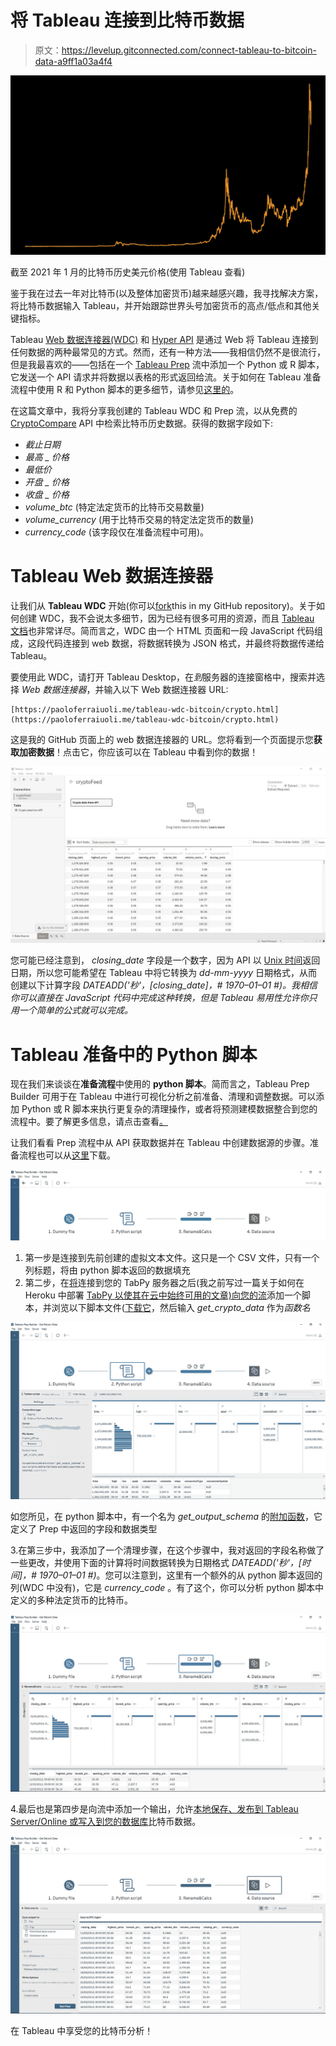 # 将 Tableau 连接到比特币数据

> 原文：<https://levelup.gitconnected.com/connect-tableau-to-bitcoin-data-a9ff1a03a4f4>

![](img/71ffe7550a951f03e0fee12db05833c4.png)

截至 2021 年 1 月的比特币历史美元价格(使用 Tableau 查看)

鉴于我在过去一年对比特币(以及整体加密货币)越来越感兴趣，我寻找解决方案，将比特币数据输入 Tableau，并开始跟踪世界头号加密货币的高点/低点和其他关键指标。

Tableau [Web 数据连接器(WDC)](https://tableau.github.io/webdataconnector/) 和 [Hyper API](https://help.tableau.com/current/api/hyper_api/en-us/index.html) 是通过 Web 将 Tableau 连接到任何数据的两种最常见的方式。然而，还有一种方法——我相信仍然不是很流行，但是我最喜欢的——包括在一个 [Tableau Prep](https://www.tableau.com/en-gb/products/prep) 流中添加一个 Python 或 R 脚本，它发送一个 API 请求并将数据以表格的形式返回给流。关于如何在 Tableau 准备流程中使用 R 和 Python 脚本的更多细节，请参见[这里的](https://help.tableau.com/current/prep/en-us/prep_scripts.htm)。

在这篇文章中，我将分享我创建的 Tableau WDC 和 Prep 流，以从免费的 [CryptoCompare](https://min-api.cryptocompare.com/) API 中检索比特币历史数据。获得的数据字段如下:

*   *截止日期*
*   *最高 _ 价格*
*   *最低价*
*   *开盘 _ 价格*
*   *收盘 _ 价格*
*   *volume_btc* (特定法定货币的比特币交易数量)
*   *volume_currency* (用于比特币交易的特定法定货币的数量)
*   *currency_code* (该字段仅在准备流程中可用)。

# Tableau Web 数据连接器

让我们从 **Tableau WDC** 开始(你可以[fork](https://github.com/ferrap/tableau-wdc-bitcoin.git)this in my GitHub repository)。关于如何创建 WDC，我不会说太多细节，因为已经有很多可用的资源，而且 [Tableau 文档](https://tableau.github.io/webdataconnector/docs/)也非常详尽。简而言之，WDC 由一个 HTML 页面和一段 JavaScript 代码组成，这段代码连接到 web 数据，将数据转换为 JSON 格式，并最终将数据传递给 Tableau。

要使用此 WDC，请打开 Tableau Desktop，在*到*服务器的连接窗格中，搜索并选择 *Web 数据连接器*，并输入以下 Web 数据连接器 URL:

```
[https://paoloferraiuoli.me/tableau-wdc-bitcoin/crypto.html](https://paoloferraiuoli.me/tableau-wdc-bitcoin/crypto.html)
```

这是我的 GitHub 页面上的 web 数据连接器的 URL。您将看到一个页面提示您**获取加密数据**！点击它，你应该可以在 Tableau 中看到你的数据！

![](img/72f3dfde1849977f3e373855c074fb93.png)

您可能已经注意到， *closing_date* 字段是一个数字，因为 API 以 [Unix 时间](https://en.wikipedia.org/wiki/Unix_time)返回日期，所以您可能希望在 Tableau 中将它转换为 *dd-mm-yyyy* 日期格式，从而创建以下计算字段 *DATEADD('秒'，[closing_date]，# 1970–01–01 #)。我相信你可以直接在 JavaScript 代码中完成这种转换，但是 Tableau 易用性允许你只用一个简单的公式就可以完成。*

# Tableau 准备中的 Python 脚本

现在我们来谈谈在**准备流程**中使用的 **python 脚本**。简而言之，Tableau Prep Builder 可用于在 Tableau 中进行可视化分析之前准备、清理和调整数据。可以添加 Python 或 R 脚本来执行更复杂的清理操作，或者将预测建模数据整合到您的流程中。要了解更多信息，请点击查看[。](https://help.tableau.com/current/prep/en-us/prep_scripts.htm)

让我们看看 Prep 流程中从 API 获取数据并在 Tableau 中创建数据源的步骤。准备流程也可以从[这里](https://github.com/ferrap/tableau-prep-bitcoin)下载。

![](img/bada6c960b1dddb59364ff28bb2fb08c.png)

1.  第一步是连接到先前创建的虚拟文本文件。这只是一个 CSV 文件，只有一个列标题，将由 python 脚本返回的数据填充
2.  第二步，在[将](https://help.tableau.com/current/prep/en-gb/prep_scripts_TabPy.htm#connect-to-your-tableau-python-tabpy-server)连接到您的 TabPy 服务器之后(我之前写过一篇关于如何在 Heroku 中部署 [TabPy 以使其在云中始终可用的文章)](https://ferrap.medium.com/tabpy-heroku-tableau-online-1c0d7881db07)[向您的流](https://help.tableau.com/current/prep/en-us/prep_scripts_TabPy.htm#add-a-script-to-your-flow)添加一个脚本，并浏览以下脚本文件([下载它](https://gist.githubusercontent.com/ferrap/722556180c8757815e419073a5dca237/raw/eb40ea9e84e6f63752354ee0fcc2d7a4c99812cb/Crypto_API.py)，然后输入 *get_crypto_data* 作为*函数名*

![](img/f7fe2058b3c51809e291cf84187a6762.png)

如您所见，在 python 脚本中，有一个名为 *get_output_schema* 的[附加函数](https://help.tableau.com/current/prep/en-us/prep_scripts_TabPy.htm#create-your-python-script)，它定义了 Prep 中返回的字段和数据类型

3.在第三步中，我添加了一个清理步骤，在这个步骤中，我对返回的字段名称做了一些更改，并使用下面的计算将时间数据转换为日期格式 *DATEADD('秒'，[时间]，# 1970–01–01 #)*。您可以注意到，这里有一个额外的从 python 脚本返回的列(WDC 中没有)，它是 *currency_code* 。有了这个，你可以分析 python 脚本中定义的多种法定货币的比特币。

![](img/952039db41cc8d82a82bb7d58d4d1ed8.png)

4.最后也是第四步是向流中添加一个输出，允许[本地保存、发布到 Tableau Server/Online 或写入到您的数据库](https://help.tableau.com/current/prep/en-us/prep_conductor_publish_flow.htm#publish-a-flow-from-tableau-prep-builder)比特币数据。

![](img/a8d1037ca2c9dc1c7f3b72217aa71a2f.png)

在 Tableau 中享受您的比特币分析！